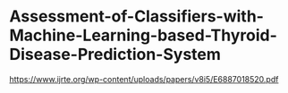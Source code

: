 # Assessment-of-Classifiers-with-Machine-Learning-based-Thyroid-Disease-Prediction-System
https://www.ijrte.org/wp-content/uploads/papers/v8i5/E6887018520.pdf
